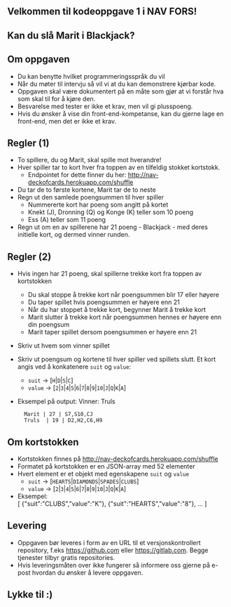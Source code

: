 ## Velkommen til kodeoppgave 1 i NAV FORS!


## Kan du slå Marit i Blackjack?


## Om oppgaven
* Du kan benytte hvilket programmeringsspråk du vil
* Når du møter til intervju så vil vi at du kan demonstrere kjørbar kode.
* Oppgaven skal være dokumentert på en måte som gjør at vi forstår hva som skal til for å kjøre den.
* Besvarelse med tester er ikke et krav, men vil gi plusspoeng.
* Hvis du ønsker å vise din front-end-kompetanse, kan du gjerne lage en front-end, men det er ikke et krav.


## Regler (1)
* To spillere, du og Marit, skal spille mot hverandre!
* Hver spiller tar to kort hver fra toppen av en tilfeldig stokket kortstokk. 
    * Endpointet for dette finner du her: http://nav-deckofcards.herokuapp.com/shuffle
* Du tar de to første kortene, Marit tar de to neste
* Regn ut den samlede poengsummen til hver spiller
    * Nummererte kort har poeng som angitt på kortet 
    * Knekt (J), Dronning (Q) og Konge (K) teller som 10 poeng
    * Ess (A) teller som 11 poeng
* Regn ut om en av spillerene har 21 poeng  - Blackjack - med deres initielle kort, og dermed vinner runden.


## Regler (2)
* Hvis ingen har 21 poeng, skal spillerne trekke kort fra toppen av kortstokken
    * Du skal stoppe å trekke kort når poengsummen blir 17 eller høyere
    * Du taper spillet hvis poengsummen er høyere enn 21
    * Når du har stoppet å trekke kort, begynner Marit å trekke kort
    * Marit slutter å trekke kort når poengsummen hennes er høyere enn din poengsum
    * Marit taper spillet dersom poengsummen er høyere enn 21
* Skriv ut hvem  som vinner spillet
* Skriv ut poengsum og kortene til hver spiller ved spillets slutt. Et kort angis ved å konkatenere `suit` og `value`:
    * `suit` -> [`H`|`D`|`S`|`C`]
    * `value` -> [`2`|`3`|`4`|`5`|`6`|`7`|`8`|`9`|`10`|`J`|`Q`|`K`|`A`]
* Eksempel på output:
        Vinner: Truls
                                  
        Marit | 27 | S7,S10,CJ
        Truls  | 19 | D2,H2,C6,H9


## Om kortstokken
* Kortstokken finnes på http://nav-deckofcards.herokuapp.com/shuffle
* Formatet på kortstokken er en JSON-array med 52 elementer
* Hvert element er et objekt med  egenskapene `suit` og `value`
    * `suit` -> [`HEARTS`|`DIAMONDS`|`SPADES`|`CLUBS`]
    * `value` -> [`2`|`3`|`4`|`5`|`6`|`7`|`8`|`9`|`10`|`J`|`Q`|`K`|`A`]
* Eksempel:            
            [
                {"suit":"CLUBS","value":"K"},
                {"suit":"HEARTS","value":"8"},
                ...
            ]

            
## Levering
* Oppgaven bør leveres i form av en URL til et versjonskontrollert repository, f.eks https://github.com eller https://gitlab.com. Begge tjenester tilbyr gratis repositories.
* Hvis leveringsmåten over ikke fungerer så informere oss gjerne på e-post hvordan du ønsker å levere oppgaven.

## Lykke til :)
